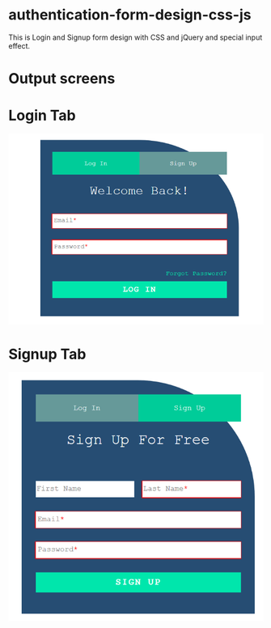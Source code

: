 # authentication-form-design-css-js
This is Login and Signup form design with CSS and jQuery and special input effect. 

# Output screens

# Login Tab
![login screen](/assets/login.png)

# Signup Tab
![Signup screen](/assets/signup.png)

